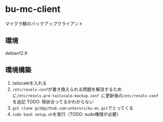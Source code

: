 # bu-mc-client

マイクラ鯖のバックアップクライアント  

## 環境

debian12.9  

## 環境構築

1. tailscaleを入れる
2. `/etc/resolv.conf`が書き換えられる問題を解消するために`/etc/resolv.pre-tailscale-backup.conf `に更新後の`/etc/resolv.conf`を追記 TODO: 現状合ってるかわからない
3. `git clone git@github.com:unSerori/bu-mc.git`でとってくる
4. `sudo bash setup.sh`を実行（TODO: sudo権限が必要）
